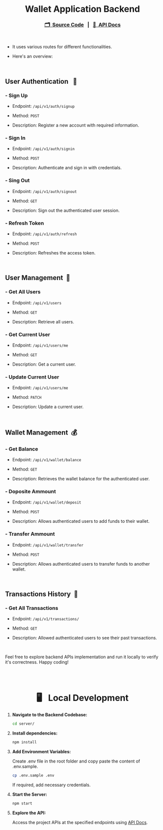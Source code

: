 <h1 align="center">Wallet Application Backend</h1>

<h3 align="center">

[🗂️&nbsp; Source Code](../server/)&nbsp;&nbsp;&nbsp;|&nbsp;&nbsp;&nbsp;[📑&nbsp; API Docs](https://documenter.getpostman.com/view/31850881/2sA3Bn7srM) 

</h3>

<br>

- It uses various routes for different functionalities.

- Here's an overview:

<br>

## User Authentication &nbsp; 🔐

### - Sign Up

- Endpoint: `/api/v1/auth/signup`

- Method: `POST`

- Description: Register a new account with required information.

### - Sign In

- Endpoint: `/api/v1/auth/signin`

- Method: `POST`

- Description: Authenticate and sign in with credentials.

### - Sing Out

- Endpoint: `/api/v1/auth/signout`

- Method: `GET`

- Description: Sign out the authenticated user session.

### - Refresh Token

- Endpoint: `/api/v1/auth/refresh`

- Method: `POST`

- Description: Refreshes the access token.

<br>

## User Management &nbsp;👤

### - Get All Users

- Endpoint: `/api/v1/users`

- Method: `GET`

- Description: Retrieve all users.

### - Get Current User

- Endpoint: `/api/v1/users/me`

- Method: `GET`

- Description: Get a current user.

### - Update Current User

- Endpoint: `/api/v1/users/me`

- Method: `PATCH`

- Description: Update a current user.

<br/>

## Wallet Management &nbsp;💰

### - Get Balance

- Endpoint: `/api/v1/wallet/balance`

- Method: `GET`

- Description: Retrieves the wallet balance for the authenticated user.

### - Doposite Ammount

- Endpoint: `/api/v1/wallet/deposit`

- Method: `POST`

- Description: Allows authenticated users to add funds to their wallet.

### - Transfer Ammount

- Endpoint: `/api/v1/wallet/transfer`

- Method: `POST`

- Description: Allows authenticated users to transfer funds to another wallet.

<br>

## Transactions History &nbsp;🧾

### - Get All Transactions

- Endpoint: `/api/v1/transactions/`

- Method: `GET`

- Description: Allowed authenticated users to see their past transactions.

<br>

Feel free to explore backend APIs implementation and run it locally to verify it's correctness. Happy coding!

<br><br>

<h1 align="center">🖥️&nbsp;&nbsp; Local Development</h1>

1. **Navigate to the Backend Codebase:**

    ```bash
    cd server/
    ```

2. **Install dependencies:**

    ```bash
    npm install
    ```

3. **Add Environment Variables:**

    Create .env file in the root folder and copy paste the content of .env.sample.

    ```bash
    cp .env.sample .env
    ```

    If required, add necessary credentials.

4.  **Start the Server:**

    ```bash
    npm start
    ```

5. **Explore the API:**

	  Access the project APIs at the specified endpoints using [API Docs](https://documenter.getpostman.com/view/31850881/2sA3Bn7srM).

<br><br>
